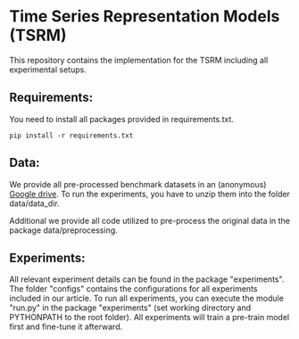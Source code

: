 # Time Series Representation Models (TSRM)
This repository contains the implementation for the TSRM including all experimental setups.

## Requirements:
You need to install all packages provided in requirements.txt.

```
pip install -r requirements.txt
```

## Data:
We provide all pre-processed benchmark datasets in an (anonymous) [Google drive](https://drive.google.com/drive/folders/1Sw6LClDcYhy5byltrezagiap9a5sGIfH).
To run the experiments, you have to unzip them into the folder data/data_dir.

Additional we provide all code utilized to pre-process the original data in the package data/preprocessing.

## Experiments:
All relevant experiment details can be found in the package "experiments". The folder "configs" contains the configurations for all experiments included in our article.
To run all experiments, you can execute the module "run.py" in the package "experiments" (set working directory and PYTHONPATH to the root folder). All experiments will train a pre-train model first and fine-tune it afterward.


